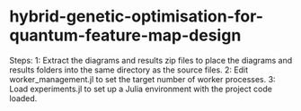 # hybrid-genetic-optimisation-for-quantum-feature-map-design

Steps:
1: Extract the diagrams and results zip files to place the diagrams and results folders into the same directory as the source files.
2: Edit worker_management.jl to set the target number of worker processes.
3: Load experiments.jl to set up a Julia environment with the project code loaded.
